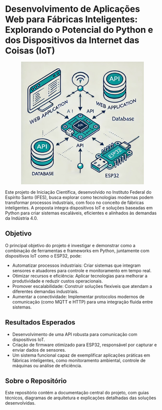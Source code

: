 # Desenvolvimento de Aplicações Web para Fábricas Inteligentes: Explorando o Potencial do Python e dos Dispositivos da Internet das Coisas (IoT)

<p align="center"><img src="imagens/diagrama-geral-do-projeto.jpg" height="400"></p>

Este projeto de Iniciação Científica, desenvolvido no Instituto Federal do Espírito Santo (IFES), busca explorar como tecnologias modernas podem 
transformar processos industriais, com foco no conceito de fábricas inteligentes. A proposta integra dispositivos IoT e soluções baseadas em Python 
para criar sistemas escaláveis, eficientes e alinhados às demandas da Indústria 4.0.

## Objetivo
O principal objetivo do projeto é investigar e demonstrar como a combinação de ferramentas e frameworks em Python, juntamente com dispositivos IoT 
como o ESP32, pode:
- Automatizar processos industriais: Criar sistemas que integram sensores e atuadores para controle e monitoramento em tempo real.
- Otimizar recursos e eficiência: Aplicar tecnologias para melhorar a produtividade e reduzir custos operacionais.
- Promover escalabilidade: Construir soluções flexíveis que atendam a diferentes demandas industriais.
- Aumentar a conectividade: Implementar protocolos modernos de comunicação (como MQTT e HTTP) para uma integração fluida entre sistemas.

## Resultados Esperados
- Desenvolvimento de uma API robusta para comunicação com dispositivos IoT.
- Criação de firmware otimizado para ESP32, responsável por capturar e enviar dados de sensores.
- Um sistema funcional capaz de exemplificar aplicações práticas em fábricas inteligentes, como monitoramento ambiental, controle de máquinas 
ou análise de eficiência.

## Sobre o Repositório
Este repositório contém a documentação central do projeto, com guias técnicos, diagramas de arquitetura e explicações detalhadas das soluções 
desenvolvidas.